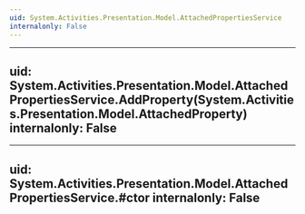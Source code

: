 ```yaml
---
uid: System.Activities.Presentation.Model.AttachedPropertiesService
internalonly: False
---
```


---
uid: System.Activities.Presentation.Model.AttachedPropertiesService.AddProperty(System.Activities.Presentation.Model.AttachedProperty)
internalonly: False
---

---
uid: System.Activities.Presentation.Model.AttachedPropertiesService.#ctor
internalonly: False
---
